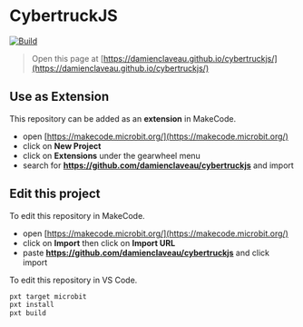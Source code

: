 
# CybertruckJS

[![Build](https://github.com/FrequentlyMissedDeadlines/cybertruckjs/actions/workflows/build.yml/badge.svg?branch=master)](https://github.com/FrequentlyMissedDeadlines/cybertruckjs/actions/workflows/build.yml)

> Open this page at [https://damienclaveau.github.io/cybertruckjs/](https://damienclaveau.github.io/cybertruckjs/)

## Use as Extension

This repository can be added as an **extension** in MakeCode.

* open [https://makecode.microbit.org/](https://makecode.microbit.org/)
* click on **New Project**
* click on **Extensions** under the gearwheel menu
* search for **https://github.com/damienclaveau/cybertruckjs** and import

## Edit this project

To edit this repository in MakeCode.

* open [https://makecode.microbit.org/](https://makecode.microbit.org/)
* click on **Import** then click on **Import URL**
* paste **https://github.com/damienclaveau/cybertruckjs** and click import

To edit this repository in VS Code.
``` bash
pxt target microbit
pxt install
pxt build
```